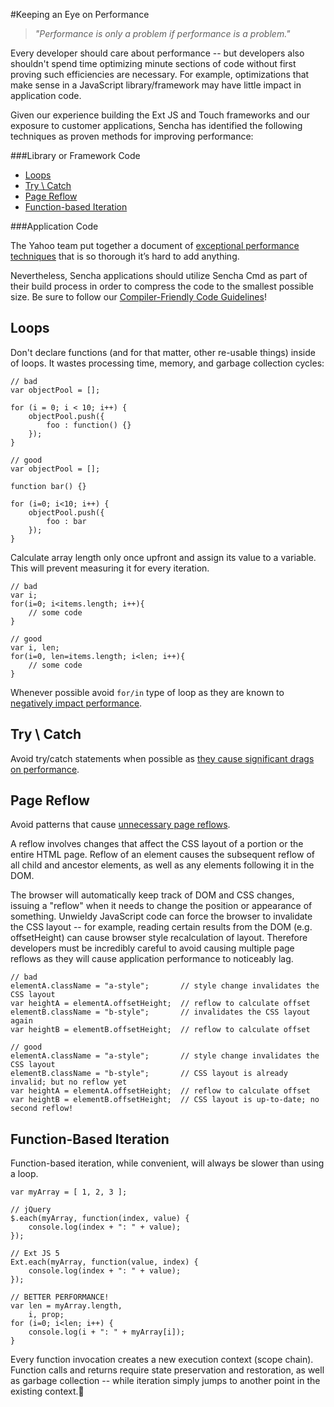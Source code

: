 #Keeping an Eye on Performance

> *"Performance is only a problem if performance is a problem."*

Every developer should care about performance -- but developers also shouldn't spend time optimizing minute sections 
of code without first proving such efficiencies are necessary. For example, optimizations that make sense in a 
JavaScript library/framework may have little impact in application code.

Given our experience building the Ext JS and Touch frameworks and our exposure to customer applications, Sencha has 
identified the following techniques as proven methods for improving performance:

###Library or Framework Code

  - [Loops](#Loops)
  - [Try \ Catch](#Try_Catch)
  - [Page Reflow](#Page_Reflow)
  - [Function-based Iteration](#Function_Based_Iteration)

###Application Code

The Yahoo team put together a document of [exceptional performance techniques](https://developer.yahoo.com/performance/) 
that is so thorough it’s hard to add anything.

Nevertheless, Sencha applications should utilize Sencha Cmd as part of their build process in order to compress the 
code to the smallest possible size. Be sure to follow 
our [Compiler-Friendly Code Guidelines](http://docs.sencha.com/cmd/5.x/cmd_compiler.html)!

## <a name="Loops" />Loops

Don't declare functions (and for that matter, other re-usable things) inside of loops. It wastes processing time, 
memory, and garbage collection cycles:

    // bad
    var objectPool = [];
    
    for (i = 0; i < 10; i++) {
        objectPool.push({
            foo : function() {}
        });
    }
    
    // good
    var objectPool = [];
    
    function bar() {}
    
    for (i=0; i<10; i++) {
        objectPool.push({
            foo : bar
        });
    }
    
    
Calculate array length only once upfront and assign its value to a variable. This will prevent measuring it for 
every iteration.

    // bad
    var i;
    for(i=0; i<items.length; i++){
        // some code
    }
    
    // good
    var i, len;
    for(i=0, len=items.length; i<len; i++){
        // some code
    }

Whenever possible avoid `for/in` type of loop as they are known to [negatively impact performance](http://jsperf.com/for-in-vs-keys-vs-for). 
    

## <a name="Try_Catch" />Try \ Catch

Avoid try/catch statements when possible as [they cause significant drags on performance](http://jsperf.com/try-catch-in-loop-cost/5).

## <a name="Page_Reflow" />Page Reflow

Avoid patterns that cause [unnecessary page reflows](http://www.kellegous.com/j/2013/01/26/layout-performance/). 

A reflow involves changes that affect the CSS layout of a portion or the entire HTML page. Reflow of an element causes 
the subsequent reflow of all child and ancestor elements, as well as any elements following it in the DOM.

The browser will automatically keep track of DOM and CSS changes, issuing a "reflow" when it needs to change the 
position or appearance of something. Unwieldy JavaScript code can force the browser to invalidate the CSS layout -- for 
example, reading certain results from the DOM (e.g. offsetHeight) can cause browser style recalculation of layout. 
Therefore developers must be incredibly careful to avoid causing multiple page reflows as they will cause application 
performance to noticeably lag.

    // bad
    elementA.className = "a-style";       // style change invalidates the CSS layout
    var heightA = elementA.offsetHeight;  // reflow to calculate offset
    elementB.className = "b-style";       // invalidates the CSS layout again
    var heightB = elementB.offsetHeight;  // reflow to calculate offset
    
    // good
    elementA.className = "a-style";       // style change invalidates the CSS layout
    elementB.className = "b-style";       // CSS layout is already invalid; but no reflow yet
    var heightA = elementA.offsetHeight;  // reflow to calculate offset
    var heightB = elementB.offsetHeight;  // CSS layout is up-to-date; no second reflow!

## <a name="Function_Based_Iteration" />Function-Based Iteration

Function-based iteration, while convenient, will always be slower than using a loop. 

    var myArray = [ 1, 2, 3 ];
    
    // jQuery
    $.each(myArray, function(index, value) {
        console.log(index + ": " + value);
    });
    
    // Ext JS 5
    Ext.each(myArray, function(value, index) {
        console.log(index + ": " + value);
    });
    
    // BETTER PERFORMANCE!
    var len = myArray.length, 
        i, prop;
    for (i=0; i<len; i++) {
        console.log(i + ": " + myArray[i]);
    }

Every function invocation creates a new execution context (scope chain). Function calls and returns require state 
preservation and restoration, as well as garbage collection -- while iteration simply jumps to another point in 
the existing context.
